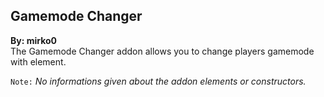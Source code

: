 ## Gamemode Changer
**By: mirko0**<br>
The Gamemode Changer addon allows you to change players gamemode with element.
<br>

`Note:` *No informations given about the addon elements or constructors.*

